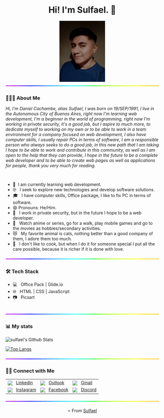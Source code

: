 <h1 align="center"> Hi! I'm Sulfael. 👋</h1>
<div align="center">
<img src="https://raw.githubusercontent.com/sulfael/sulfael/main/sulfael.jpeg" alt="👨🏻‍💻" width="150">
</div>
<img align="center" alt="GIF" src="https://raw.githubusercontent.com/sulfael/sulfael/main/separador.gif" width="1000" height="2"/>
<h3> 👨🏻‍💻 About Me </h3>
<p text-align="justify;"><i>Hi, I'm Daniel Cachambe, alias Sulfael, I was born on 19/SEP/1991, I live in the Autonomous City of Buenos Aires, right now I'm learning web development, I'm a beginner in the world of programming, right now I'm working in private security, it's a good job, but I aspire to much more, to dedicate myself to working on my own or to be able to work in a team environment for a company focused on web development, I also have computer skills, I usually repair PCs in terms of software, I am a responsible person who always seeks to do a good job, in this new path that I am taking I hope to be able to work and contribute in this community, as well as I am open to the help that they can provide, I hope in the future to be a complete web developer and to be able to create web pages as well as applications for people, thank you very much for reading.</i></p>

<br>

- 🌱&nbsp; I am currently learning web development.
- 🤓 &nbsp; I seek to explore new technologies and develop software solutions.
- 🎓 &nbsp; I have computer skills, Office package, I like to fix PC in terms of software.
- 😄 Pronouns: He/Him.
- 💼 &nbsp; I work in private security, but in the future I hope to be a web developer.
- 🤗 &nbsp; Watch anime or series, go for a walk, play mobile games and go to the movies as hobbies/secondary activities.
- 😻 &nbsp; My favorite animal is cats, nothing better than a good company of them, I adore them too much.
- 🥘 &nbsp; I don't like to cook, but when I do it for someone special I put all the care possible, because it is richer if it is done with love.

<img align="center" alt="GIF" src="https://raw.githubusercontent.com/sulfael/sulfael/main/separador.gif" width="1000" height="2"/>
<h3>🛠 Tech Stack</h3>

- 💻 &nbsp; Office Pack | Glide.io
- 🌐 &nbsp; HTML | CSS | JavaScript
- 📷 &nbsp; Picsart

<br>

<img align="center" alt="GIF" src="https://raw.githubusercontent.com/sulfael/sulfael/main/separador.gif" width="1000" height="2"/>
<h3> 📊 My stats </h3>
<img align="center" src="https://github-readme-stats.vercel.app/api?username=sulfael&include_all_commits=true&count_private=true&show_icons=true&line_height=25&title_color=042772&icon_color=000&text_color=D3D3D3&bg_color=0,077ab4,014566" alt="sulfael's Github Stats">

</br>

[![Top Langs](https://github-readme-stats.vercel.app/api/top-langs/?username=sulfael&layout=compact&text_color=daf7dc&bg_color=000)](https://github.com/sulfaelgithub-readme-stats)

<img align="center" alt="GIF" src="https://raw.githubusercontent.com/sulfael/sulfael/main/separador.gif" width="1000" height="2"/>
<h3> 🤝🏻 Connect with Me </h3>
<table align="center">
  <tr>
    <td><img align="center" src="https://cdn.icon-icons.com/icons2/3658/PNG/96/communication_social_media_linkedin_icon_228412.png" width="25"/> &nbsp; <a href="https://www.linkedin.com/in/jos%C3%A9-daniel-cachambe-219922211/" target="_blank" rel="noopener noreferrer">Linkedin</a></td>
    <td><img align="center" src="https://cdn.icon-icons.com/icons2/70/PNG/96/outlook_14099.png" width="25"/> &nbsp; <a href="mailto:jose_13_juy@hotmail.com" target="_blank" rel="noopener noreferrer">Outlook</a></td>
    <td><img align="center" src="https://cdn.icon-icons.com/icons2/3658/PNG/96/communication_letter_email_message_mail_google_icon_228423.png" width="25"/> &nbsp; <a href="mailto:jose.13.juy@gmail.com" target="_blank" rel="noopener noreferrer">Gmail</a></td>
  </tr>
  <tr>
    <td><img align="center" src="https://cdn.icon-icons.com/icons2/3658/PNG/96/media_social_instagram_icon_228428.png" width="25"/> &nbsp; <a href="https://www.instagram.com/sulfael/" target="_blank" rel="noopener noreferrer">Instagram</a></td>
    <td><img align="center" src="https://cdn.icon-icons.com/icons2/3658/PNG/96/meta_fb_communication_social_media_katana_facebook_icon_228415.png" width="25"/> &nbsp; <a href="https://www.facebook.com/sulfael" target="_blank" rel="noopener noreferrer">Facebook</a></td>
    <td><img align="center" src="https://cdn.icon-icons.com/icons2/1476/PNG/96/discord_101785.png" width="25"/> &nbsp; <a href="https://discord.gg/sjxbYmG43w" target="_blank" rel="noopener noreferrer">Discord</a></td>
  </tr>
</table>
<img align="center" alt="GIF" src="https://raw.githubusercontent.com/sulfael/sulfael/main/separador.gif" width="1000" height="2"/>
<p style align="center"> ⭐️ From <a  href="https://github.com/sulfael" target="_blank" rel="noopener noreferrer">Sulfael</a></p>

